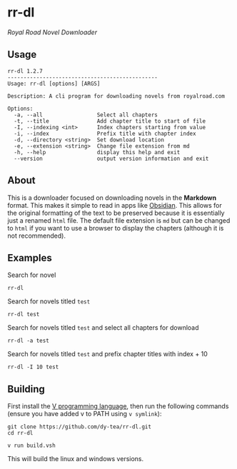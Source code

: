 # rr-dl

_Royal Road Novel Downloader_

## Usage

```
rr-dl 1.2.7
-----------------------------------------------
Usage: rr-dl [options] [ARGS]

Description: A cli program for downloading novels from royalroad.com

Options:
  -a, --all                 Select all chapters
  -t, --title               Add chapter title to start of file
  -I, --indexing <int>      Index chapters starting from value
  -i, --index               Prefix title with chapter index
  -d, --directory <string>  Set download location
  -e, --extension <string>  Change file extension from md
  -h, --help                display this help and exit
  --version                 output version information and exit
```

## About
This is a downloader focused on downloading novels in the **Markdown** format. This makes it simple to read in apps like [Obsidian](https://obsidian.md). This allows for the original formatting of the text to be preserved because it is essentially just a renamed `html` file. The default file extension is `md` but can be changed to `html` if you want to use a browser to display the chapters (although it is not recommended).

## Examples
Search for novel
```
rr-dl
```

Search for novels titled `test`
```
rr-dl test
```

Search for novels titled `test` and select all chapters for download
```
rr-dl -a test
```

Search for novels titled `test` and prefix chapter titles with index + 10
```
rr-dl -I 10 test
```

## Building
First install the [V programming language](https://vlang.io), then run the following commands (ensure you have added v to PATH using `v symlink`):

```
git clone https://github.com/dy-tea/rr-dl.git
cd rr-dl

v run build.vsh
```

This will build the linux and windows versions.
